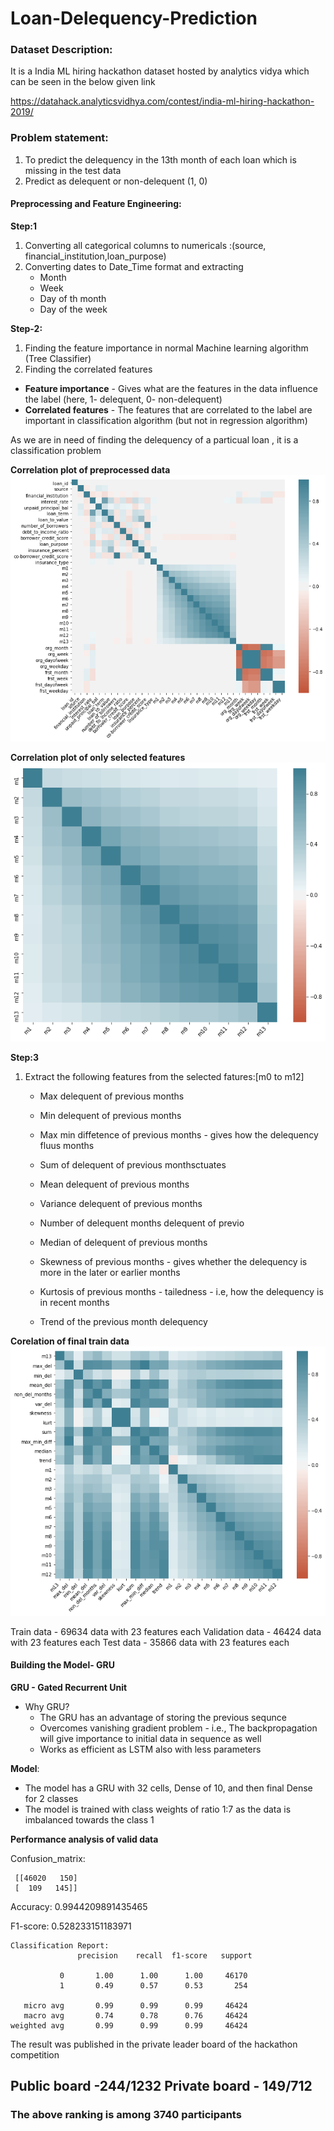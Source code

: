 # Loan-Delequency-Prediction
### Dataset Description:
It is a India ML hiring hackathon dataset hosted by analytics vidya which can be seen in the below given link


https://datahack.analyticsvidhya.com/contest/india-ml-hiring-hackathon-2019/

### Problem statement:
1. To predict the delequency in the 13th month of each loan which is missing in the test data
2. Predict as delequent or non-delequent (1, 0)

#### Preprocessing and Feature Engineering:

**Step:1**
1. Converting all categorical columns to numericals :(source, financial_institution,loan_purpose)
2. Converting dates to Date_Time format and extracting
    * Month
    * Week
    * Day of th month
    * Day of the week

**Step-2:**
1. Finding the feature importance in normal Machine learning algorithm (Tree Classifier)
2. Finding the correlated features 

* **Feature importance** - Gives what are the features in the data influence the label (here, 1- delequent, 0- non-delequent)
* **Correlated features** - The features that are correlated to the label are important in classification algorithm (but not in regression algorithm)

As we are in need of finding the delequency of a particual loan , it is a classification problem

**Correlation plot of preprocessed data**
![](images/correlation_plot.png)

**Correlation plot of only selected features**
![](images/correlation_plot_features.png)

**Step:3**
1. Extract the following features from the selected fatures:[m0 to m12]
    * Max delequent of previous months
    * Min delequent of previous months
    * Max min diffetence of previous months - gives how the delequency fluus months
    * Sum of delequent of previous monthsctuates
    * Mean delequent of previous months
    * Variance delequent of previous months
    * Number of delequent months delequent of previo

    * Median of delequent of previous months
    * Skewness of previous months - gives whether the delequency is more in the later or earlier months
    * Kurtosis of previous months -  tailedness - i.e, how the delequency is in recent months
    * Trend of the previous month delequency
    
**Corelation of final train data**
![](images/correlation_plot_train_data.png)

Train data - 69634 data with 23 features each
Validation data - 46424 data with 23 features each
Test data - 35866 data with 23 features each

#### Building the Model- GRU

**GRU - Gated Recurrent Unit**

* Why GRU?
    - The GRU has an advantage of storing the previous sequnce 
    - Overcomes vanishing gradient problem - i.e., The backpropagation will give importance to initial data in sequence as well
    - Works as efficient as LSTM also with less parameters

**Model**:

- The model has a GRU with 32 cells, Dense of 10, and then final Dense for 2 classes
- The model is trained with class weights of ratio 1:7 as the data is imbalanced towards the class 1

**Performance analysis of valid data**

Confusion_matrix:
```
 [[46020   150]
 [  109   145]]
``` 
Accuracy: 0.9944209891435465

F1-score: 0.528233151183971

```
Classification Report:
               precision    recall  f1-score   support

           0       1.00      1.00      1.00     46170
           1       0.49      0.57      0.53       254

   micro avg       0.99      0.99      0.99     46424
   macro avg       0.74      0.78      0.76     46424
weighted avg       0.99      0.99      0.99     46424
```

The result was published in the private leader board of the hackathon competition
## Public board -244/1232  Private board - 149/712 
### The above ranking is among 3740 participants
